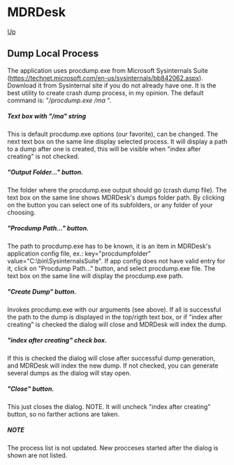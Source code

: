 # MDRDesk
[Up](../README.md)
## Dump Local Process
The application uses procdump.exe from Microsoft Sysinternals Suite (https://technet.microsoft.com/en-us/sysinternals/bb842062.aspx).
Download it from Sysinternal site if you do not already have one.
It is the best utility to create crash dump process, in my opinion.
The default command is: "<path>*/procdump.exe /ma* <process id> <output folder>".
##### Text box with "/ma" string
This is default procdump.exe options (our favorite), can be changed.
The next text box on the same line display selected process.
It will display a path to a dump after one is created, 
this will be visible when "index after creating" is not checked.
##### "Output Folder..." button.
The folder where the procdump.exe output should go (crash dump file).
The text box on the same line shows MDRDesk's dumps folder path.
By clicking on the button you can select one of its subfolders, or any folder of your choosing.
##### "Procdump Path..." button.
The path to procdump.exe has to be known, it is an item in MDRDesk's application config file,
ex.: key="procdumpfolder" value="C:\bin\SysinternalsSuite".
If app config does not have valid entry for it, click on "Procdump Path..." button, and select procdump.exe file.
The text box on the same line will display the procdump.exe path.
##### "Create Dump" button.
Invokes procdump.exe with our arguments (see above).
If all is successful the path to the dump is displayed in the top/rigth text box,
or if "index after creating" is checked the dialog will close and MDRDesk will index the dump.
##### "index after creating" check box.
If this is checked the dialog will close after successful dump generation, and MDRDesk will index the new dump.
If not checked, you can generate several dumps as the dialog will stay open.
##### "Close" button.
This just closes the dialog.
NOTE. It will uncheck "index after creating" button, so no farther actions are taken.
##### NOTE
The process list is not updated. New procceses started after the dialog is shown are not listed.


